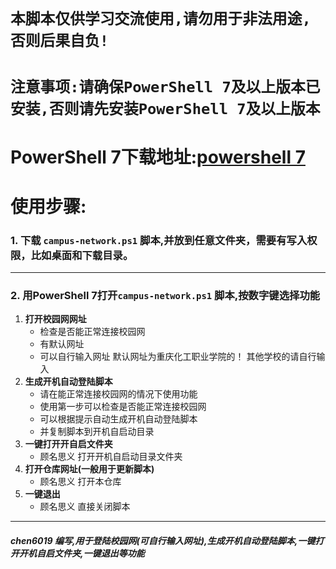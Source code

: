 # **`本脚本仅供学习交流使用,请勿用于非法用途,否则后果自负!`**
# **`注意事项:请确保PowerShell 7及以上版本已安装,否则请先安装PowerShell 7及以上版本`**
# PowerShell 7下载地址:[powershell 7](https://learn.microsoft.com/zh-cn/powershell/)
# **使用步骤:**
### 1. 下载   `campus-network.ps1`    脚本,并放到任意文件夹，需要有写入权限，比如桌面和下载目录。
***
### 2. 用PowerShell 7打开`campus-network.ps1` 脚本,按数字键选择功能

1. **打开校园网网址**
    * 检查是否能正常连接校园网
    * 有默认网址
    * 可以自行输入网址
    默认网址为重庆化工职业学院的！
    其他学校的请自行输入
2. **生成开机自动登陆脚本**
    *  请在能正常连接校园网的情况下使用功能
    *  使用第一步可以检查是否能正常连接校园网
    *  可以根据提示自动生成开机自动登陆脚本
    *  并复制脚本到开机自启动目录
3. **一键打开开自启文件夹**
    * 顾名思义
    打开开机自启动目录文件夹
4. **打开仓库网址(一般用于更新脚本)**
    * 顾名思义
    打开本仓库
5. **一键退出**
    * 顾名思义
    直接关闭脚本
***
##### chen6019 编写,用于登陆校园网(可自行输入网址),生成开机自动登陆脚本,一键打开开机自启文件夹,一键退出等功能
